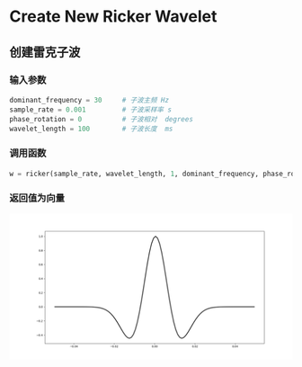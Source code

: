 # Create New Ricker Wavelet

## 创建雷克子波

### 输入参数

```py
dominant_frequency = 30     # 子波主频 Hz
sample_rate = 0.001         # 子波采样率 s
phase_rotation = 0          # 子波相对  degrees
wavelet_length = 100        # 子波长度  ms
```

### 调用函数

```python
w = ricker(sample_rate, wavelet_length, 1, dominant_frequency, phase_rotation * np.pi / 180)
```

### 返回值为向量



![wavelet](figure/ricker.png)
